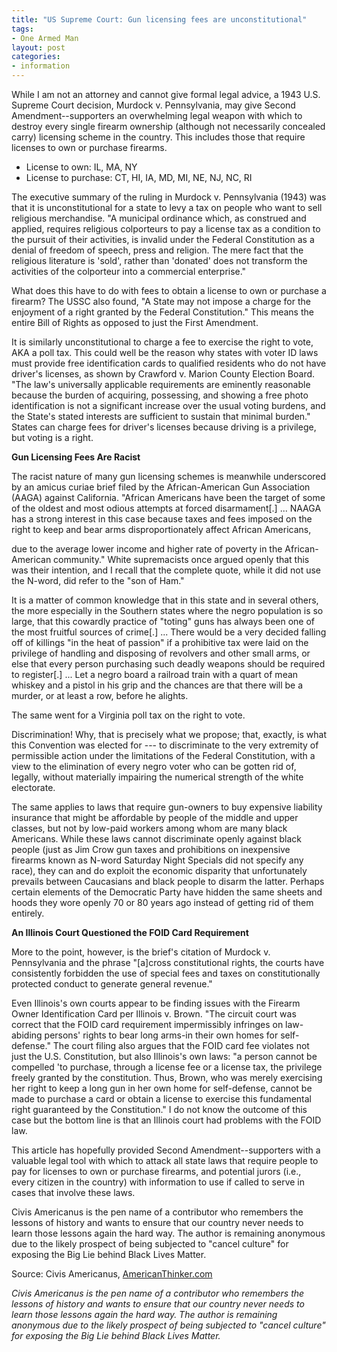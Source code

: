 ```yaml
---
title: "US Supreme Court: Gun licensing fees are unconstitutional"
tags:
- One Armed Man
layout: post
categories:
- information
---
```


While I am not an attorney and cannot give formal legal advice, a 1943 U.S. Supreme Court decision, Murdock v. Pennsylvania, may give Second Amendment--supporters an overwhelming legal weapon with which to destroy every single firearm ownership (although not necessarily concealed carry) licensing scheme in the country. This includes those that require licenses to own or purchase firearms.

- License to own: IL, MA, NY
- License to purchase: CT, HI, IA, MD, MI, NE, NJ, NC, RI

The executive summary of the ruling in Murdock v. Pennsylvania (1943) was that it is unconstitutional for a state to levy a tax on people who want to sell religious merchandise. "A municipal ordinance which, as construed and applied, requires religious colporteurs to pay a license tax as a condition to the pursuit of their activities, is invalid under the Federal Constitution as a denial of freedom of speech, press and religion. The mere fact that the religious literature is 'sold', rather than 'donated' does not transform the activities of the colporteur into a commercial enterprise."

What does this have to do with fees to obtain a license to own or purchase a firearm? The USSC also found, "A State may not impose a charge for the enjoyment of a right granted by the Federal Constitution." This means the entire Bill of Rights as opposed to just the First Amendment.

It is similarly unconstitutional to charge a fee to exercise the right to vote, AKA a poll tax. This could well be the reason why states with voter ID laws must provide free identification cards to qualified residents who do not have driver's licenses, as shown by Crawford v. Marion County Election Board. "The law's universally applicable requirements are eminently reasonable because the burden of acquiring, possessing, and showing a free photo identification is not a significant increase over the usual voting burdens, and the State's stated interests are sufficient to sustain that minimal burden." States can charge fees for driver's licenses because driving is a privilege, but voting is a right.

**Gun Licensing Fees Are Racist**

The racist nature of many gun licensing schemes is meanwhile underscored by an amicus curiae brief filed by the African-American Gun Association (AAGA) against California. "African Americans have been the target of some of the oldest and most odious attempts at forced disarmament[.] ... NAAGA has a strong interest in this case because taxes and fees imposed on the right to keep and bear arms disproportionately affect African Americans,

due to the average lower income and higher rate of poverty in the African-American community." White supremacists once argued openly that this was their intention, and I recall that the complete quote, while it did not use the N-word, did refer to the "son of Ham."

It is a matter of common knowledge that in this state and in several others, the more especially in the Southern states where the negro population is so large, that this cowardly practice of "toting" guns has always been one of the most fruitful sources of crime[.] ... There would be a very decided falling off of killings "in the heat of passion" if a prohibitive tax were laid on the privilege of handling and disposing of revolvers and other small arms, or else that every person purchasing such deadly weapons should be required to register[.] ... Let a negro board a railroad train with a quart of mean whiskey and a pistol in his grip and the chances are that there will be a murder, or at least a row, before he alights.

The same went for a Virginia poll tax on the right to vote.

Discrimination! Why, that is precisely what we propose; that, exactly, is what this Convention was elected for --- to discriminate to the very extremity of permissible action under the limitations of the Federal Constitution, with a view to the elimination of every negro voter who can be gotten rid of, legally, without materially impairing the numerical strength of the white electorate.

The same applies to laws that require gun-owners to buy expensive liability insurance that might be affordable by people of the middle and upper classes, but not by low-paid workers among whom are many black Americans. While these laws cannot discriminate openly against black people (just as Jim Crow gun taxes and prohibitions on inexpensive firearms known as N-word Saturday Night Specials did not specify any race), they can and do exploit the economic disparity that unfortunately prevails between Caucasians and black people to disarm the latter. Perhaps certain elements of the Democratic Party have hidden the same sheets and hoods they wore openly 70 or 80 years ago instead of getting rid of them entirely.

**An Illinois Court Questioned the FOID Card Requirement**

More to the point, however, is the brief's citation of Murdock v. Pennsylvania and the phrase "[a]cross constitutional rights, the courts have consistently forbidden the use of special fees and taxes on constitutionally protected conduct to generate general revenue."

Even Illinois's own courts appear to be finding issues with the Firearm Owner Identification Card per Illinois v. Brown. "The circuit court was correct that the FOID card requirement impermissibly infringes on law- abiding persons' rights to bear long arms-in their own homes for self-defense." The court filing also argues that the FOID card fee violates not just the U.S. Constitution, but also Illinois's own laws: "a person cannot be compelled 'to purchase, through a license fee or a license tax, the privilege freely granted by the constitution. Thus, Brown, who was merely exercising her right to keep a long gun in her own home for self-defense, cannot be made to purchase a card or obtain a license to exercise this fundamental right guaranteed by the Constitution." I do not know the outcome of this case but the bottom line is that an Illinois court had problems with the FOID law.

This article has hopefully provided Second Amendment--supporters with a valuable legal tool with which to attack all state laws that require people to pay for licenses to own or purchase firearms, and potential jurors (i.e., every citizen in the country) with information to use if called to serve in cases that involve these laws.

Civis Americanus is the pen name of a contributor who remembers the lessons of history and wants to ensure that our country never needs to learn those lessons again the hard way. The author is remaining anonymous due to the likely prospect of being subjected to "cancel culture" for exposing the Big Lie behind Black Lives Matter.

Source: Civis Americanus, [AmericanThinker.com](https://www.americanthinker.com/articles/2021/04/us_supreme_court_gun_licensing_fees_are_unconstitutional.html)

*Civis Americanus is the pen name of a contributor who remembers the lessons of history and wants to ensure that our country never needs to learn those lessons again the hard way. The author is remaining anonymous due to the likely prospect of being subjected to "cancel culture" for exposing the Big Lie behind Black Lives Matter.*
